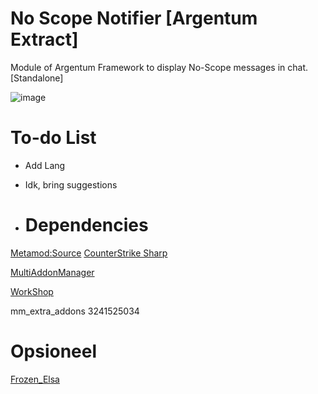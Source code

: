 # No Scope Notifier [Argentum Extract]
Module of Argentum Framework to display No-Scope messages in chat. [Standalone]

![image](https://github.com/keno27/cs2_noscopenotifier/assets/129111509/13882f84-dbd7-4aeb-b58b-c7739262c7bf)

# To-do List
- Add Lang
- Idk, bring suggestions

- # Dependencies
[Metamod:Source](https://www.sourcemm.net/downloads.php/?branch=master "Metamod:Source")
[CounterStrike Sharp](https://github.com/roflmuffin/CounterStrikeSharp "CounterStrike Sharp")

[MultiAddonManager](https://github.com/Source2ZE/MultiAddonManager "MultiAddonManager") 

[WorkShop](https://steamcommunity.com/sharedfiles/filedetails/?id=3241525034 "WorkShop")

mm_extra_addons 3241525034
# Opsioneel
[Frozen_Elsa](https://github.com/astral3693/Frozen_Elsa/tree/main "Frozen_Elsa")
